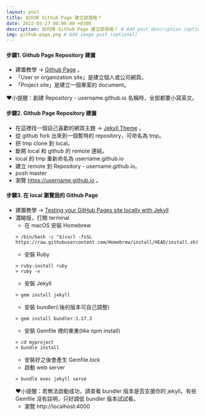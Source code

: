 ```yaml
---
layout: post
title: 如何用 Github Page 建立部落格？
date: 2022-05-27 00:00:00 +0300
description: 如何用 Github Page 建立部落格？ # Add post description (optional)
img: github-page.png # Add image post (optional)
---
```


#### 步驟1. Github Page Repository 建置
- 建置教學 → [Github Page](https://pages.github.com/) 。
- 「User or organization site」是建立個人或公司網頁。
- 「Project site」是建立一個專案的 document。

❤︎小提醒：創建 Repository - username.github.io 名稱時，全部都要小寫英文。

#### 步驟2. Github Page Repository 建置
- 在這裡找一個自己喜歡的網頁主題 → [Jekyll Theme](https://jekyllthemes.io/free) 。
- 從 github fork 出來到一個暫時的 repository，可命名為 tmp。
- 把 tmp clone 到 local。
- 斷開 local 和 github 的 remote 連結。
- local 的 tmp 重新命名為 username.github.io
- 建立 remote 到 Repository - username.github.io。
- push master
- 瀏覽 https://username.github.io 。

#### 步驟3. 在 local 瀏覽我的 Github Page
- 建置教學 → [Testing your GitHub Pages site locally with Jekyll](https://docs.github.com/en/pages/setting-up-a-github-pages-site-with-jekyll/testing-your-github-pages-site-locally-with-jekyll)
- 濃縮版，打開 terminal
  - 在 macOS 安裝 Homebrew 
  ```
  > /bin/bash -c "$(curl -fsSL https://raw.githubusercontent.com/Homebrew/install/HEAD/install.sh)"
  ```
  - 安裝 Ruby
  ```
  > ruby-install ruby
  > ruby -v
  ```
  - 安裝 Jekyll
  ```
  > gem install jekyll
  ```
  - 安裝 bundler(:後的版本可自己調整)
  ```
  > gem install bundler:1.17.3
  ```
  - 安裝 Gemfile 裡的東東(like npm install)
  ```
  > cd myproject
  > bundle install
  ```
  - 安裝好之後會產生 Gemfile.lock
  - 啟動 web server
  ```
  > bundle exec jekyll serve
  ```
  ❤︎小提醒：若無法啟動成功，請查看 bundler 版本是否支援你的 jekyll。有些 Gemfile 沒有註明，只好調低 bundler 版本試試看。
  - 瀏覽 http://localhost:4000